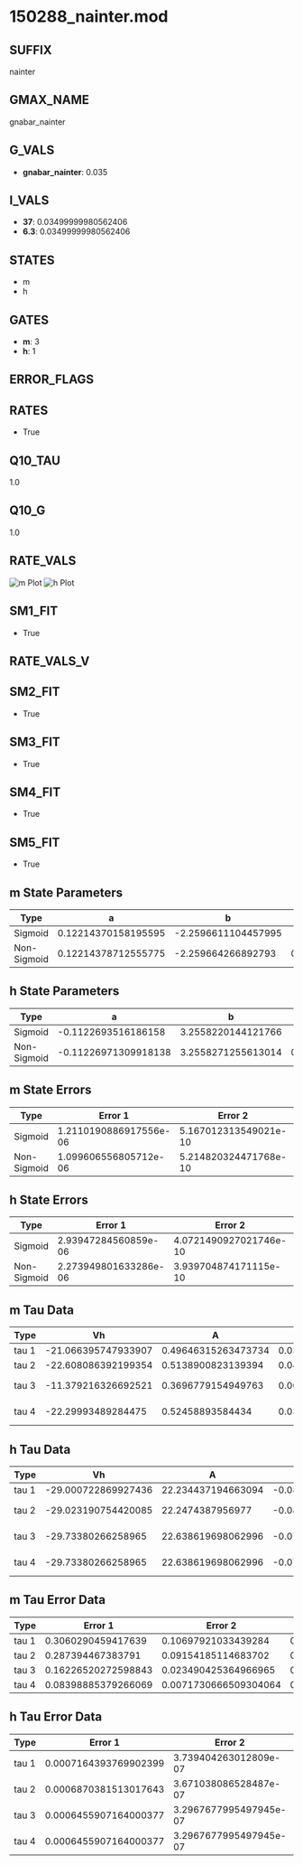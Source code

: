 # 150288_nainter.mod

## SUFFIX

nainter

## GMAX_NAME

gnabar_nainter

## G_VALS

- **gnabar_nainter**: 0.035

## I_VALS

- **37**: 0.03499999980562406
- **6.3**: 0.03499999980562406

## STATES

- m
- h

## GATES

- **m**: 3
- **h**: 1

## ERROR_FLAGS


## RATES

- True

## Q10_TAU

1.0

## Q10_G

1.0

## RATE_VALS

![m Plot](/Users/pbozelos/Dropbox/icg-Chai-Panos/supermodels/output_markdown_files/Na/150288_nainter.mod/images/m.png)
![h Plot](/Users/pbozelos/Dropbox/icg-Chai-Panos/supermodels/output_markdown_files/Na/150288_nainter.mod/images/h.png)

## SM1_FIT

- True

## RATE_VALS_V

## SM2_FIT

- True

## SM3_FIT

- True

## SM4_FIT

- True

## SM5_FIT

- True

## m State Parameters

| Type | a | b | c | d |
| --- | --- | --- | --- | --- |
| Sigmoid | 0.12214370158195595 | -2.2596611104457995 |
| Non-Sigmoid | 0.12214378712555775 | -2.259664266892793 | 0.9999996120048421 | -7.858941552353874e-08 |

## h State Parameters

| Type | a | b | c | d |
| --- | --- | --- | --- | --- |
| Sigmoid | -0.1122693516186158 | 3.2558220144121766 |
| Non-Sigmoid | -0.11226971309918138 | 3.2558271255613014 | 0.999998587899923 | -1.9587197637690088e-07 |

## m State Errors

| Type | Error 1 | Error 2 | Error 3 |
| --- | --- | --- | --- |
| Sigmoid | 1.2110190886917556e-06 | 5.167012313549021e-10 | 8.610683375548156e-07 |
| Non-Sigmoid | 1.099606556805712e-06 | 5.214820324471768e-10 | 7.818509209924357e-07 |

## h State Errors

| Type | Error 1 | Error 2 | Error 3 |
| --- | --- | --- | --- |
| Sigmoid | 2.93947284560859e-06 | 4.0721490927021746e-10 | 1.876116765593483e-06 |
| Non-Sigmoid | 2.273949801633286e-06 | 3.939704874171115e-10 | 1.4513470853577177e-06 |

## m Tau Data

| Type | Vh | A | b1 | b2 | c1 | c2 | d1 | d2 | e1 | e2 |
| --- | --- | --- | --- | --- | --- | --- | --- | --- | --- | --- |
| tau 1 | -21.066395747933907 | 0.49646315263473734 | 0.0392089041308455 | 0.06994091215231672 |
| tau 2 | -22.608086392199354 | 0.5138900823139394 | 0.0499916022113994 | 0.00019897489681288872 | 0.0768114412573597 | -0.00039418857805467494 |
| tau 3 | -11.379216326692521 | 0.3696779154949763 | 0.009345964587255562 | -0.0005226942620519711 | -3.874663743212889e-06 | 0.13050442882681706 | -0.0017088883870065678 | -3.8266316556050865e-05 |
| tau 4 | -22.29993489284475 | 0.52458893584434 | 0.03807915217709754 | 0.0001489142892112294 | -9.63873034643187e-06 | -1.6258958679981958e-07 | 0.05186141720430336 | 0.001880877413682312 | -2.163388612294418e-05 | -5.543017194019296e-07 |

## h Tau Data

| Type | Vh | A | b1 | b2 | c1 | c2 | d1 | d2 | e1 | e2 |
| --- | --- | --- | --- | --- | --- | --- | --- | --- | --- | --- |
| tau 1 | -29.000722869927436 | 22.234437194663094 | -0.08190077659860028 | -0.030296061824404776 |
| tau 2 | -29.023190754420085 | 22.2474387956977 | -0.08186767349871595 | 6.356158799727755e-07 | -0.030373244339627847 | -1.0970798894573574e-06 |
| tau 3 | -29.73380266258965 | 22.638619698062996 | -0.07917968285397611 | -6.976753862480097e-05 | 6.878549744441822e-07 | -0.03216993396322722 | -3.070085934370271e-05 | -1.6891628867113543e-07 |
| tau 4 | -29.73380266258965 | 22.638619698062996 | -0.07917968285397611 | -6.976753862480097e-05 | 6.878549744441822e-07 | 0.0 | -0.03216993396322722 | -3.070085934370271e-05 | -1.6891628867113543e-07 | 0.0 |

## m Tau Error Data

| Type | Error 1 | Error 2 | Error 3 |
| --- | --- | --- | --- |
| tau 1 | 0.3060290459417639 | 0.10697921033439284 | 0.16321495879125525 |
| tau 2 | 0.287394467383791 | 0.09154185114683702 | 0.1532765493109645 |
| tau 3 | 0.16226520272598843 | 0.023490425364966965 | 0.08654115917224633 |
| tau 4 | 0.08398885379266069 | 0.0071730666509304064 | 0.044793909246452705 |

## h Tau Error Data

| Type | Error 1 | Error 2 | Error 3 |
| --- | --- | --- | --- |
| tau 1 | 0.0007164393769902399 | 3.739404263012809e-07 | 0.0004054818230787123 |
| tau 2 | 0.0006870381513017643 | 3.671038086528487e-07 | 0.00038884166764365695 |
| tau 3 | 0.0006455907164000377 | 3.2967677995497945e-07 | 0.0003653837422341254 |
| tau 4 | 0.0006455907164000377 | 3.2967677995497945e-07 | 0.0003653837422341254 |

